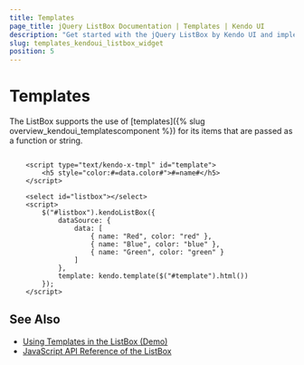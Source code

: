 ```yaml
---
title: Templates
page_title: jQuery ListBox Documentation | Templates | Kendo UI
description: "Get started with the jQuery ListBox by Kendo UI and implement templates for its items."
slug: templates_kendoui_listbox_widget
position: 5
---
```


# Templates

The ListBox supports the use of [templates]({% slug overview_kendoui_templatescomponent %}) for its items that are passed as а function or string.

```dojo

    <script type="text/kendo-x-tmpl" id="template">
        <h5 style="color:#=data.color#">#=name#</h5>
    </script>

    <select id="listbox"></select>
    <script>
        $("#listbox").kendoListBox({
            dataSource: {
                data: [
                    { name: "Red", color: "red" },
                    { name: "Blue", color: "blue" },
                    { name: "Green", color: "green" }
                ]
            },
            template: kendo.template($("#template").html())
        });
    </script>

```

## See Also

* [Using Templates in the ListBox (Demo)](https://demos.telerik.com/kendo-ui/listbox/templates)
* [JavaScript API Reference of the ListBox](/api/javascript/ui/listbox)
